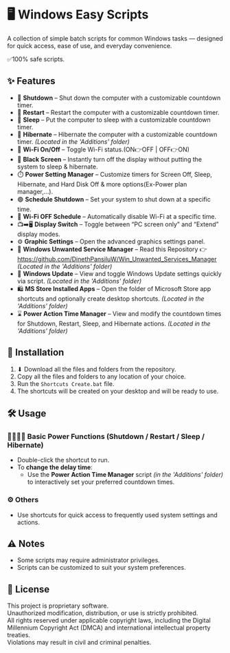 # 🖥️ Windows Easy Scripts

A collection of simple batch scripts for common Windows tasks — designed for quick access, ease of use, and everyday convenience.

✅100% safe scripts.

## ✨ Features

- 🔴 **Shutdown** – Shut down the computer with a customizable countdown timer.
- 🔁 **Restart** – Restart the computer with a customizable countdown timer.
- 🌙 **Sleep** – Put the computer to sleep with a customizable countdown timer.
- 🌌 **Hibernate** – Hibernate the computer with a customizable countdown timer. *(Located in the 'Additions' folder)*
- 📶 **Wi-Fi On/Off** – Toggle Wi-Fi status.(ON👉OFF | OFF👉ON)
- 🖤 **Black Screen** – Instantly turn off the display without putting the system to sleep & hibernate.
- ⏱️ **Power Setting Manager** – Customize timers for Screen Off, Sleep, Hibernate, and Hard Disk Off & more options(Ex-Power plan manager,...).
- 🟢 **Schedule Shutdown** – Set your system to shut down at a specific time.
- 📴 **Wi-Fi OFF Schedule** – Automatically disable Wi-Fi at a specific time.
- 📺➡️🖥️ **Display Switch** – Toggle between “PC screen only” and “Extend” display modes.
- ⚙️ **Graphic Settings** – Open the advanced graphics settings panel.
- 🐞 **Windows Unwanted Service Manager** – Read this Repository 👉 https://github.com/DinethPansiluW/Win_Unwanted_Services_Manager *(Located in the 'Additions' folder)*
- 🔄 **Windows Update** – View and toggle Windows Update settings quickly via script. *(Located in the 'Additions' folder)*
- 🛍️ **MS Store Installed Apps** – Open the folder of Microsoft Store app shortcuts and optionally create desktop shortcuts. *(Located in the 'Additions' folder)*
- ⌛ **Power Action Time Manager** – View and modify the countdown times for Shutdown, Restart, Sleep, and Hibernate actions. *(Located in the 'Additions' folder)*

## 📁 Installation

1. ⬇ Download all the files and folders from the repository.  
2. Copy all the files and folders to any location of your choice.  
3. Run the `Shortcuts Create.bat` file.  
4. The shortcuts will be created on your desktop and will be ready to use.

## 🛠️ Usage

### 🔴🔁🌙🌌 Basic Power Functions (Shutdown / Restart / Sleep / Hibernate)
- Double-click the shortcut to run.
- To **change the delay time**:
  - Use the **Power Action Time Manager** script *(in the 'Additions' folder)* to interactively set your preferred countdown times.

### ⚙️ Others
- Use shortcuts for quick access to frequently used system settings and actions.

## ⚠️ Notes
- Some scripts may require administrator privileges.
- Scripts can be customized to suit your system preferences.

## 📜 License
This project is proprietary software.  
Unauthorized modification, distribution, or use is strictly prohibited.  
All rights reserved under applicable copyright laws, including the Digital Millennium Copyright Act (DMCA) and international intellectual property treaties.  
Violations may result in civil and criminal penalties.
